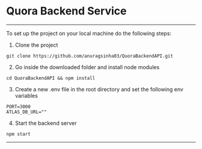 # Quora Backend Service
--------------------------------------------

To set up the project on your local machine do the following steps:

1. Clone the project
```
git clone https://github.com/anuragsinha03/QuoraBackendAPI.git
```

2. Go inside the downloaded folder and install node modules

```
cd QuoraBackendAPI && npm install
```

3. Create a new .env file in the root directory and set the following env variables
```
PORT=3000
ATLAS_DB_URL=""
```

4. Start the backend server
```
npm start
```

--------------------------------------------
